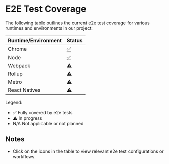 # E2E Test Coverage

The following table outlines the current e2e test coverage for various runtimes and environments in our project:

| Runtime/Environment | Status |
|---------------------|-----------|
| Chrome           | [✅](.github/workflows/callable-e2e-test.yml) | 
| Node             | [✅](packages/e2e-tests/node/jest.config.ts) | 
| Webpack                |    	⚠️     | 
| Rollup                 | 	⚠️        |
| Metro                    | 	⚠️      |
| React Natives            | 	⚠️      |

Legend:
- ✅ Fully covered by e2e tests
- ⚠️ In progress
- N/A Not applicable or not planned

## Notes

- Click on the icons in the table to view relevant e2e test configurations or workflows.

